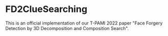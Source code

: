 # FD2ClueSearching
This is an official implementation of our T-PAMI 2022 paper "Face Forgery Detection by 3D Decomposition and Composition Search".
